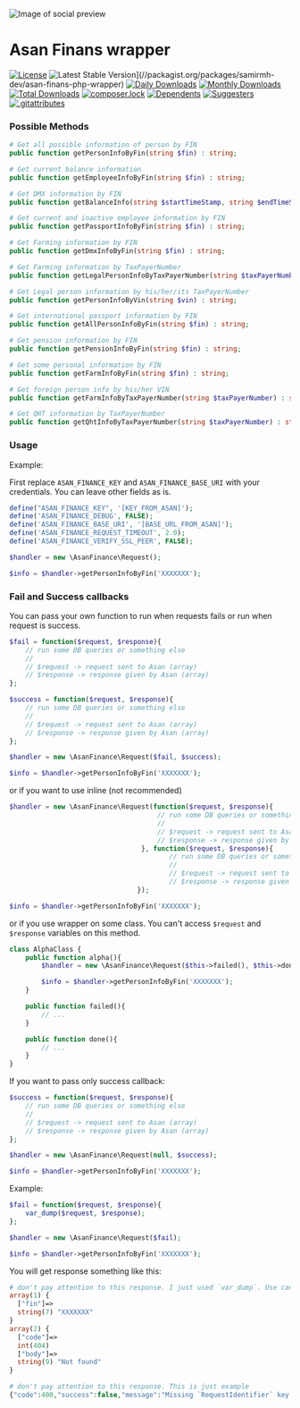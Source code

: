 ![Image of social preview](https://user-images.githubusercontent.com/54883542/89041200-07d0e400-d356-11ea-9176-bf70a748d7f6.png)

# Asan Finans wrapper

[![License](https://poser.pugx.org/samirmh-dev/asan-finans-php-wrapper/license)](//packagist.org/packages/samirmh-dev/asan-finans-php-wrapper)
![Latest Stable Version](https://poser.pugx.org/samirmh-dev/asan-finans-php-wrapper/v)](//packagist.org/packages/samirmh-dev/asan-finans-php-wrapper)
[![Daily Downloads](https://poser.pugx.org/samirmh-dev/asan-finans-php-wrapper/d/daily)](//packagist.org/packages/samirmh-dev/asan-finans-php-wrapper)
[![Monthly Downloads](https://poser.pugx.org/samirmh-dev/asan-finans-php-wrapper/d/monthly)](//packagist.org/packages/samirmh-dev/asan-finans-php-wrapper)
[![Total Downloads](https://poser.pugx.org/samirmh-dev/asan-finans-php-wrapper/downloads)](//packagist.org/packages/samirmh-dev/asan-finans-php-wrapper)
[![composer.lock](https://poser.pugx.org/samirmh-dev/asan-finans-php-wrapper/composerlock)](//packagist.org/packages/samirmh-dev/asan-finans-php-wrapper)
[![Dependents](https://poser.pugx.org/samirmh-dev/asan-finans-php-wrapper/dependents)](//packagist.org/packages/samirmh-dev/asan-finans-php-wrapper)
[![Suggesters](https://poser.pugx.org/samirmh-dev/asan-finans-php-wrapper/suggesters)](//packagist.org/packages/samirmh-dev/asan-finans-php-wrapper)
[![.gitattributes](https://poser.pugx.org/samirmh-dev/asan-finans-php-wrapper/gitattributes)](//packagist.org/packages/samirmh-dev/asan-finans-php-wrapper)

### Possible Methods

````php
# Get all possible information of person by FIN
public function getPersonInfoByFin(string $fin) : string;

# Get current balance information
public function getEmployeeInfoByFin(string $fin) : string;

# Get DMX information by FIN
public function getBalanceInfo(string $startTimeStamp, string $endTimeStamp) : string;

# Get current and inactive employee information by FIN
public function getPassportInfoByFin(string $fin) : string;

# Get Farming information by FIN
public function getDmxInfoByFin(string $fin) : string;

# Get Farming information by TaxPayerNumber
public function getLegalPersonInfoByTaxPayerNumber(string $taxPayerNumber) : string;

# Get Legal person information by his/her/its TaxPayerNumber
public function getPersonInfoByVin(string $vin) : string;

# Get international passport information by FIN
public function getAllPersonInfoByFin(string $fin) : string;

# Get pension information by FIN
public function getPensionInfoByFin(string $fin) : string;

# Get some personal information by FIN
public function getFarmInfoByFin(string $fin) : string;

# Get foreign person info by his/her VIN
public function getFarmInfoByTaxPayerNumber(string $taxPayerNumber) : string;

# Get QHT information by TaxPayerNumber
public function getQhtInfoByTaxPayerNumber(string $taxPayerNumber) : string;
````

### Usage

Example:

First replace `ASAN_FINANCE_KEY` and `ASAN_FINANCE_BASE_URI` with your credentials. You can leave other fields as is.

````php
define("ASAN_FINANCE_KEY", '[KEY_FROM_ASAN]');
define('ASAN_FINANCE_DEBUG', FALSE);
define('ASAN_FINANCE_BASE_URI', '[BASE_URL_FROM_ASAN]');
define('ASAN_FINANCE_REQUEST_TIMEOUT', 2.0);
define('ASAN_FINANCE_VERIFY_SSL_PEER', FALSE);

$handler = new \AsanFinance\Request();

$info = $handler->getPersonInfoByFin('XXXXXXX');
````

### Fail and Success callbacks

You can pass your own function to run when requests fails or run when request is success.

````php
$fail = function($request, $response){
    // run some DB queries or something else
    //
    // $request -> request sent to Asan (array)
    // $response -> response given by Asan (array)
};

$success = function($request, $response){
    // run some DB queries or something else
    //
    // $request -> request sent to Asan (array)
    // $response -> response given by Asan (array)
};

$handler = new \AsanFinance\Request($fail, $success);

$info = $handler->getPersonInfoByFin('XXXXXXX');
````

or if you want to use inline (not recommended)

````php
$handler = new \AsanFinance\Request(function($request, $response){
                                     // run some DB queries or something else
                                     //
                                     // $request -> request sent to Asan (array)
                                     // $response -> response given by Asan (array)
                                 }, function($request, $response){
                                        // run some DB queries or something else
                                        //
                                        // $request -> request sent to Asan (array)
                                        // $response -> response given by Asan (array)
                                });

$info = $handler->getPersonInfoByFin('XXXXXXX');
````

or if you use wrapper on some class. You can't access `$request` and `$response` variables on this method.

````php
class AlphaClass {
    public function alpha(){
        $handler = new \AsanFinance\Request($this->failed(), $this->done());

        $info = $handler->getPersonInfoByFin('XXXXXXX');
    }

    public function failed(){
        // ...
    }

    public function done(){
        // ...
    }
}
````

If you want to pass only success callback:

````php
$success = function($request, $response){
    // run some DB queries or something else
    //
    // $request -> request sent to Asan (array)
    // $response -> response given by Asan (array)
};

$handler = new \AsanFinance\Request(null, $success);

$info = $handler->getPersonInfoByFin('XXXXXXX');
````

Example:

````php
$fail = function($request, $response){
    var_dump($request, $response);
};

$handler = new \AsanFinance\Request($fail);

$info = $handler->getPersonInfoByFin('XXXXXXX');
````

You will get response something like this:

````php
# don't pay attention to this response. I just used `var_dump`. Use can use any operation you want.
array(1) {
  ["fin"]=>
  string(7) "XXXXXXX"
}
array(2) {
  ["code"]=>
  int(404)
  ["body"]=>
  string(9) "Not found"
}

# don't pay attention to this response. This is just example
{"code":400,"success":false,"message":"Missing `RequestIdentifier` key on response"}
````